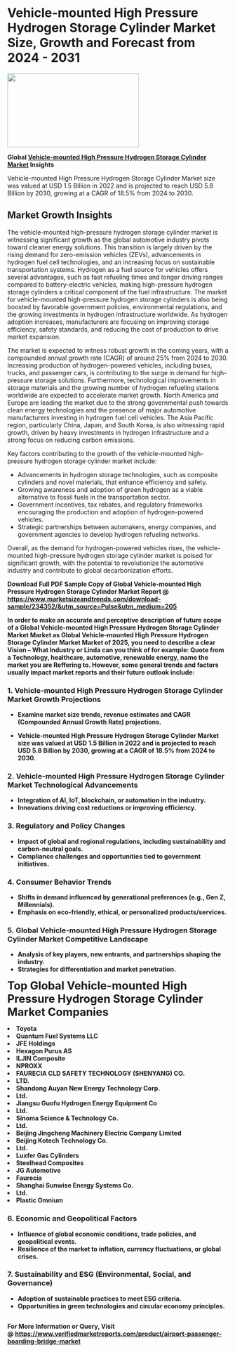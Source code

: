 <H1>Vehicle-mounted High Pressure Hydrogen Storage Cylinder Market Size, Growth and Forecast from 2024 - 2031</H1><img class="aligncenter size-medium wp-image-584254" src="https://thirdeyenews.in/wp-content/uploads/2024/09/Global-Market-Research-300x168.jpeg" alt="" width="300" height="168" /><p><strong>Global&nbsp;<a href="https://www.marketsizeandtrends.com/download-sample/234352/&amp;utm_source=Pulse&amp;utm_medium=205">Vehicle-mounted High Pressure Hydrogen Storage Cylinder Market</a> Insights</strong></p><p>Vehicle-mounted High Pressure Hydrogen Storage Cylinder Market size was valued at USD 1.5 Billion in 2022 and is projected to reach USD 5.8 Billion by 2030, growing at a CAGR of 18.5% from 2024 to 2030.</p><p><h2>Market Growth Insights</h2> <p>The vehicle-mounted high-pressure hydrogen storage cylinder market is witnessing significant growth as the global automotive industry pivots toward cleaner energy solutions. This transition is largely driven by the rising demand for zero-emission vehicles (ZEVs), advancements in hydrogen fuel cell technologies, and an increasing focus on sustainable transportation systems. Hydrogen as a fuel source for vehicles offers several advantages, such as fast refueling times and longer driving ranges compared to battery-electric vehicles, making high-pressure hydrogen storage cylinders a critical component of the fuel infrastructure. The market for vehicle-mounted high-pressure hydrogen storage cylinders is also being boosted by favorable government policies, environmental regulations, and the growing investments in hydrogen infrastructure worldwide. As hydrogen adoption increases, manufacturers are focusing on improving storage efficiency, safety standards, and reducing the cost of production to drive market expansion.</p> <p><strong></strong></p> <p>The market is expected to witness robust growth in the coming years, with a compounded annual growth rate (CAGR) of around 25% from 2024 to 2030. Increasing production of hydrogen-powered vehicles, including buses, trucks, and passenger cars, is contributing to the surge in demand for high-pressure storage solutions. Furthermore, technological improvements in storage materials and the growing number of hydrogen refueling stations worldwide are expected to accelerate market growth. North America and Europe are leading the market due to the strong governmental push towards clean energy technologies and the presence of major automotive manufacturers investing in hydrogen fuel cell vehicles. The Asia Pacific region, particularly China, Japan, and South Korea, is also witnessing rapid growth, driven by heavy investments in hydrogen infrastructure and a strong focus on reducing carbon emissions. <p>Key factors contributing to the growth of the vehicle-mounted high-pressure hydrogen storage cylinder market include:</p> <ul> <li>Advancements in hydrogen storage technologies, such as composite cylinders and novel materials, that enhance efficiency and safety.</li> <li>Growing awareness and adoption of green hydrogen as a viable alternative to fossil fuels in the transportation sector.</li> <li>Government incentives, tax rebates, and regulatory frameworks encouraging the production and adoption of hydrogen-powered vehicles.</li> <li>Strategic partnerships between automakers, energy companies, and government agencies to develop hydrogen refueling networks.</li> </ul> <p>Overall, as the demand for hydrogen-powered vehicles rises, the vehicle-mounted high-pressure hydrogen storage cylinder market is poised for significant growth, with the potential to revolutionize the automotive industry and contribute to global decarbonization efforts.</p> <p><strong></p><p><span class=""><strong>Download Full PDF Sample Copy of Global Vehicle-mounted High Pressure Hydrogen Storage Cylinder Market Report</strong> @ <a href="https://www.marketsizeandtrends.com/download-sample/234352/&amp;utm_source=Pulse&amp;utm_medium=205" target="_blank">https://www.marketsizeandtrends.com/download-sample/234352/&amp;utm_source=Pulse&amp;utm_medium=205</a></span></p><p>In order to make an accurate and perceptive description of future scope of a Global&nbsp;Vehicle-mounted High Pressure Hydrogen Storage Cylinder Market Market as Global&nbsp;Vehicle-mounted High Pressure Hydrogen Storage Cylinder Market Market of 2025, you need to describe a clear Vision &ndash; What Industry or Linda can you think of for example: Quote from a Technology, healthcare, automotive, renewable energy, name the market you are Reffering to. However, some general trends and factors usually impact market reports and their future outlook include:</p><h3>1.&nbsp;<strong>Vehicle-mounted High Pressure Hydrogen Storage Cylinder Market Growth Projections</strong></h3><ul><li>Examine market size trends, revenue estimates and CAGR (Compounded Annual Growth Rate) projections.</li><li><p>Vehicle-mounted High Pressure Hydrogen Storage Cylinder Market size was valued at USD 1.5 Billion in 2022 and is projected to reach USD 5.8 Billion by 2030, growing at a CAGR of 18.5% from 2024 to 2030.</p></li></ul><h3>2.&nbsp;<strong>Vehicle-mounted High Pressure Hydrogen Storage Cylinder Market Technological Advancements</strong></h3><ul><li>Integration of AI, IoT, blockchain, or automation in the industry.</li><li>Innovations driving cost reductions or improving efficiency.</li></ul><h3>3.&nbsp;<strong>Regulatory and Policy Changes</strong></h3><ul><li>Impact of global and regional regulations, including sustainability and carbon-neutral goals.</li><li>Compliance challenges and opportunities tied to government initiatives.</li></ul><h3>4.&nbsp;<strong>Consumer Behavior Trends</strong></h3><ul><li>Shifts in demand influenced by generational preferences (e.g., Gen Z, Millennials).</li><li>Emphasis on eco-friendly, ethical, or personalized products/services.</li></ul><h3>5.&nbsp;<strong>Global Vehicle-mounted High Pressure Hydrogen Storage Cylinder Market Competitive Landscape</strong></h3><ul><li>Analysis of key players, new entrants, and partnerships shaping the industry.</li><li>Strategies for differentiation and market penetration.</li></ul><p data-pm-slice="1 1 []"><span style="color: inherit; font-family: inherit; font-size: 25px;">Top Global Vehicle-mounted High Pressure Hydrogen Storage Cylinder Market Companies</span></p><div class="" data-test-id=""><p><li>Toyota</li><li> Quantum Fuel Systems LLC</li><li> JFE Holdings</li><li> Hexagon Purus AS</li><li> ILJIN Composite</li><li> NPROXX</li><li> FAURECIA CLD SAFETY TECHNOLOGY (SHENYANG) CO.</li><li>LTD.</li><li> Shandong Auyan New Energy Technology Corp.</li><li>Ltd.</li><li> Jiangsu Guofu Hydrogen Energy Equipment Co</li><li> Ltd.</li><li> Sinoma Science & Technology Co.</li><li>Ltd.</li><li> Beijing Jingcheng Machinery Electric Company Limited</li><li> Beijing Kotech Technology Co.</li><li> Ltd.</li><li> Luxfer Gas Cylinders</li><li> Steelhead Composites</li><li> JG Automotive</li><li> Faurecia</li><li> Shanghai Sunwise Energy Systems Co.</li><li> Ltd.</li><li> Plastic Omnium</li></p></div><h3>6.&nbsp;<strong>Economic and Geopolitical Factors</strong></h3><ul><li>Influence of global economic conditions, trade policies, and geopolitical events.</li><li>Resilience of the market to inflation, currency fluctuations, or global crises.</li></ul><h3>7.&nbsp;<strong>Sustainability and ESG (Environmental, Social, and Governance)</strong></h3><ul><li>Adoption of sustainable practices to meet ESG criteria.</li><li>Opportunities in green technologies and circular economy principles.</li></ul><h2><strong style="font-size: 14px;">For More Information or Query, Visit @&nbsp;</strong><a style="background-color: #ffffff; font-size: 14px;" href="https://www.marketsizeandtrends.com/report/vehicle-mounted-high-pressure-hydrogen-storage-cylinder-market/" target="_blank">https://www.verifiedmarketreports.com/product/airport-passenger-boarding-bridge-market</a></h2>
